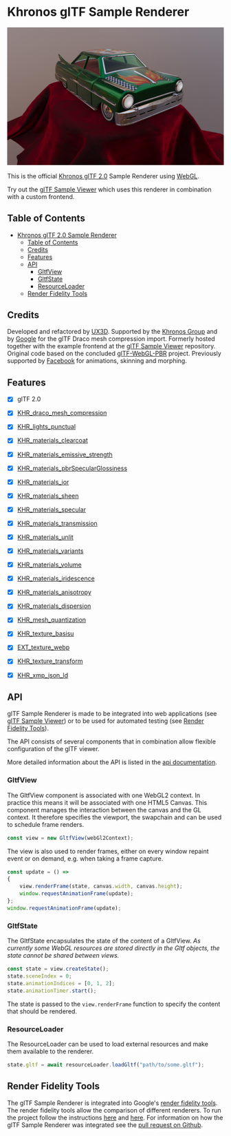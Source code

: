 Khronos glTF Sample Renderer
============================

[![](assets/images/ToyCar.jpg)](https://github.khronos.org/glTF-Sample-Viewer-Release/)

This is the official [Khronos glTF 2.0](https://www.khronos.org/gltf/) Sample Renderer using [WebGL](https://www.khronos.org/webgl/).

Try out the [glTF Sample Viewer](https://github.khronos.org/glTF-Sample-Viewer-Release/) which uses this renderer in combination with a custom frontend.

Table of Contents
-----------------

- [Khronos glTF 2.0 Sample Renderer](#khronos-gltf-20-sample-renderer)
  - [Table of Contents](#table-of-contents)
  - [Credits](#credits)
  - [Features](#features)
  - [API](#api)
    - [GltfView](#gltfview)
    - [GltfState](#gltfstate)
    - [ResourceLoader](#resourceloader)
  - [Render Fidelity Tools](#render-fidelity-tools)

Credits
-------

Developed and refactored by [UX3D](https://www.ux3d.io/). Supported by the [Khronos Group](https://www.khronos.org/) and by [Google](https://www.google.com/) for the glTF Draco mesh compression import.
Formerly hosted together with the example frontend at the [glTF Sample Viewer](https://github.com/KhronosGroup/glTF-Sample-Viewer) repository. Original code based on the concluded [glTF-WebGL-PBR](https://github.com/KhronosGroup/glTF-Sample-Viewer/tree/glTF-WebGL-PBR) project. Previously supported by [Facebook](https://www.facebook.com/) for animations, skinning and morphing.

Features
--------

- [x] glTF 2.0
- [x] [KHR_draco_mesh_compression](https://github.com/KhronosGroup/glTF/tree/main/extensions/2.0/Khronos/KHR_draco_mesh_compression)
- [x] [KHR_lights_punctual](https://github.com/KhronosGroup/glTF/tree/main/extensions/2.0/Khronos/KHR_lights_punctual)
- [x] [KHR_materials_clearcoat](https://github.com/KhronosGroup/glTF/tree/main/extensions/2.0/Khronos/KHR_materials_clearcoat)
- [x] [KHR_materials_emissive_strength](https://github.com/KhronosGroup/glTF/tree/KHR_materials_emissive_strength/extensions/2.0/Khronos/KHR_materials_emissive_strength)
- [x] [KHR_materials_pbrSpecularGlossiness](https://github.com/KhronosGroup/glTF/tree/main/extensions/2.0/Khronos/KHR_materials_pbrSpecularGlossiness)
- [x] [KHR_materials_ior](https://github.com/KhronosGroup/glTF/tree/main/extensions/2.0/Khronos/KHR_materials_ior)
- [x] [KHR_materials_sheen](https://github.com/KhronosGroup/glTF/tree/main/extensions/2.0/Khronos/KHR_materials_sheen)
- [x] [KHR_materials_specular](https://github.com/KhronosGroup/glTF/tree/main/extensions/2.0/Khronos/KHR_materials_specular)
- [x] [KHR_materials_transmission](https://github.com/KhronosGroup/glTF/tree/main/extensions/2.0/Khronos/KHR_materials_transmission)
- [x] [KHR_materials_unlit](https://github.com/KhronosGroup/glTF/tree/main/extensions/2.0/Khronos/KHR_materials_unlit)
- [x] [KHR_materials_variants](https://github.com/KhronosGroup/glTF/tree/main/extensions/2.0/Khronos/KHR_materials_variants)
- [x] [KHR_materials_volume](https://github.com/KhronosGroup/glTF/tree/main/extensions/2.0/Khronos/KHR_materials_volume)
- [x] [KHR_materials_iridescence](https://github.com/KhronosGroup/glTF/tree/main/extensions/2.0/Khronos/KHR_materials_iridescence)
- [x] [KHR_materials_anisotropy](https://github.com/KhronosGroup/glTF/tree/main/extensions/2.0/Khronos/KHR_materials_anisotropy)
- [x] [KHR_materials_dispersion](https://github.com/KhronosGroup/glTF/tree/main/extensions/2.0/Khronos/KHR_materials_dispersion)
- [x] [KHR_mesh_quantization](https://github.com/KhronosGroup/glTF/tree/main/extensions/2.0/Khronos/KHR_mesh_quantization)
- [x] [KHR_texture_basisu](https://github.com/KhronosGroup/glTF/tree/main/extensions/2.0/Khronos/KHR_texture_basisu)
- [x] [EXT_texture_webp](https://github.com/KhronosGroup/glTF/tree/main/extensions/2.0/Vendor/EXT_texture_webp)
- [x] [KHR_texture_transform](https://github.com/KhronosGroup/glTF/tree/main/extensions/2.0/Khronos/KHR_texture_transform)
- [x] [KHR_xmp_json_ld](https://github.com/KhronosGroup/glTF/pull/1893)


API
----

glTF Sample Renderer is made to be integrated into web applications (see [glTF Sample Viewer](https://github.com/KhronosGroup/glTF-Sample-Viewer)) or to be used for automated testing (see [Render Fidelity Tools](#render-fidelity-tools)).

The API consists of several components that in combination allow flexible configuration of the glTF viewer.

More detailed information about the API is listed in the [api documentation](API.md).

### GltfView

The GltfView component is associated with one WebGL2 context. In practice this means it will be associated with one HTML5 Canvas. This component manages the interaction between the canvas and the GL context. It therefore specifies the viewport, the swapchain and can be used to schedule frame renders.

```js
const view = new GltfView(webGl2Context);
```

The view is also used to render frames, either on every window repaint event or on demand, e.g. when taking a frame capture.

```js
const update = () =>
{
    view.renderFrame(state, canvas.width, canvas.height);
    window.requestAnimationFrame(update);
};
window.requestAnimationFrame(update);
```

### GltfState

The GltfState encapsulates the state of the content of a GltfView. *As currently some WebGL resources are stored directly in the Gltf objects, the state cannot be shared between views.*

```js
const state = view.createState();
state.sceneIndex = 0;
state.animationIndices = [0, 1, 2];
state.animationTimer.start();
```

The state is passed to the `view.renderFrame` function to specify the content that should be rendered.

### ResourceLoader

The ResourceLoader can be used to load external resources and make them available to the renderer.

```js
state.gltf = await resourceLoader.loadGltf("path/to/some.gltf");
```

Render Fidelity Tools
---------------------
The glTF Sample Renderer is integrated into Google's [render fidelity tools](https://github.com/google/model-viewer/tree/master/packages/render-fidelity-tools). The render fidelity tools allow the comparison of different renderers. To run the project follow the instructions [here](https://github.com/google/model-viewer/blob/master/README.md) and [here](https://github.com/google/model-viewer/blob/master/packages/render-fidelity-tools/README.md). For information on how the glTF Sample Renderer was integrated see the [pull request on Github](https://github.com/google/model-viewer/pull/1962).
